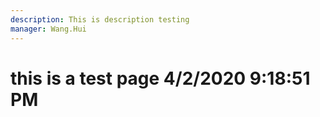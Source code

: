 ```yaml
---
description: This is description testing
manager: Wang.Hui
---
```

# this is a test page 4/2/2020 9:18:51 PM
